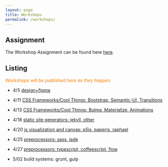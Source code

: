 ```yaml
---
layout: page
title: Workshops
permalink: /workshops/
---
```


## Assignment

The Workshop Assignment can be found here [here](https://github.com/dartmouth-cs52/workshop).


## Listing

<span style="color: #F27D00">*Workshops will be published here as they happen.*</span>

* 4/5 [design+figma](design)
* 4/11 [CSS Frameworks/Cool Things: Bootstrap, Semantic-UI, Transitions](https://github.com/jgualtieri/bootstrap_workshop)
* 4/13 [CSS Frameworks/Cool Things: Bulma, Materialize, Animations](https://github.com/nmoolenijzer/workshop)
* 4/18 [static site generators: jekyll, other](https://github.com/emilyJLin95/jekyll_workshop)
* 4/20 [js visualization and canvas: p5js, paperjs, raphael](https://github.com/annieke/viz-workshop)
* 4/25 [preprocessors: sass, jade](https://github.com/yeonjaepark/pug-workshop)
* 4/27 [preprocessors: typescript, coffeescript, flow](https://github.com/nathanyu835/preprocessors-workshop)
* 5/02 build systems: grunt, gulp


  <!-- * 6/28 [git map workshop](git) -->
  <!-- * 6/30 [bootstrap](https://github.com/dado3212/cs52-workshop-1/tree/gh-pages) -->
  <!-- * 7/7 [jekyll & sass](https://github.com/VLuisa/cs52-workshop-2) -->
  <!-- * 7/14 [d3, p5, paper.js](https://github.com/virginiacook/workshop3-js-viz) -->
  <!-- * 7/26 [redux](redux) -->
  <!-- * 8/16 [websockets](websockets) -->
